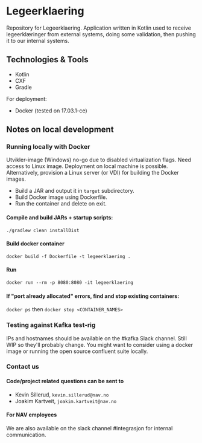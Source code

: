 # Legeerklaering

Repository for Legeerklaering. Application written in Kotlin used to receive legeerklæringer from external systems,
doing some validation, then pushing it to our internal systems.

## Technologies & Tools

* Kotlin
* CXF
* Gradle

For deployment:
* Docker (tested on 17.03.1-ce)

## Notes on local development

### Running locally with Docker

Utvikler-image (Windows) no-go due to disabled virtualization flags. Need access to Linux image.
Deployment on local machine is possible. Alternatively, provision a Linux server (or VDI) for 
building the Docker images.

* Build a JAR and output it in `target` subdirectory.
* Build Docker image using Dockerfile.
* Run the container and delete on exit.

#### Compile and build JARs + startup scripts:

`./gradlew clean installDist`

#### Build docker container
`docker build -f Dockerfile -t legeerklaering .`

#### Run
`docker run --rm -p 8080:8080 -it legeerklaering`

#### If "port already allocated" errors, find and stop existing containers:
`docker ps` then `docker stop <CONTAINER_NAMES>`

### Testing against Kafka test-rig
IPs and hostnames should be available on the #kafka Slack channel. Still WIP so they'll probably change. 
You might want to consider using a docker image or running the open source confluent suite locally.

### Contact us
#### Code/project related questions can be sent to 
* Kevin Sillerud, `kevin.sillerud@nav.no`
* Joakim Kartveit, `joakim.kartveit@nav.no`

#### For NAV employees
We are also available on the slack channel #integrasjon for internal communication.
